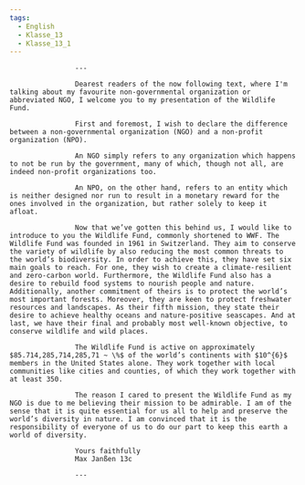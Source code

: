 ```yaml
---
tags:
  - English
  - Klasse_13
  - Klasse_13_1
---
```

					
					---
					
					Dearest readers of the now following text, where I'm talking about my favourite non-governmental organization or abbreviated NGO, I welcome you to my presentation of the Wildlife Fund.
					
					First and foremost, I wish to declare the difference between a non-governmental organization (NGO) and a non-profit organization (NPO).
					
					An NGO simply refers to any organization which happens to not be run by the government, many of which, though not all, are indeed non-profit organizations too.
					
					An NPO, on the other hand, refers to an entity which is neither designed nor run to result in a monetary reward for the ones involved in the organization, but rather solely to keep it afloat.
					
					Now that we’ve gotten this behind us, I would like to introduce to you the Wildlife Fund, commonly shortened to WWF. The Wildlife Fund was founded in 1961 in Switzerland. They aim to conserve the variety of wildlife by also reducing the most common threats to the world’s biodiversity. In order to achieve this, they have set six main goals to reach. For one, they wish to create a climate-resilient and zero-carbon world. Furthermore, the Wildlife Fund also has a desire to rebuild food systems to nourish people and nature. Additionally, another commitment of theirs is to protect the world’s most important forests. Moreover, they are keen to protect freshwater resources and landscapes. As their fifth mission, they state their desire to achieve healthy oceans and nature-positive seascapes. And at last, we have their final and probably most well-known objective, to conserve wildlife and wild places.
					
					The Wildlife Fund is active on approximately $85.714,285,714,285,71 ~ \%$ of the world’s continents with $10^{6}$ members in the United States alone. They work together with local communities like cities and counties, of which they work together with at least 350.
					
					The reason I cared to present the Wildlife Fund as my NGO is due to me believing their mission to be admirable. I am of the sense that it is quite essential for us all to help and preserve the world’s diversity in nature. I am convinced that it is the responsibility of everyone of us to do our part to keep this earth a world of diversity.
					
					Yours faithfully
					Max Janßen 13c
					
					---
